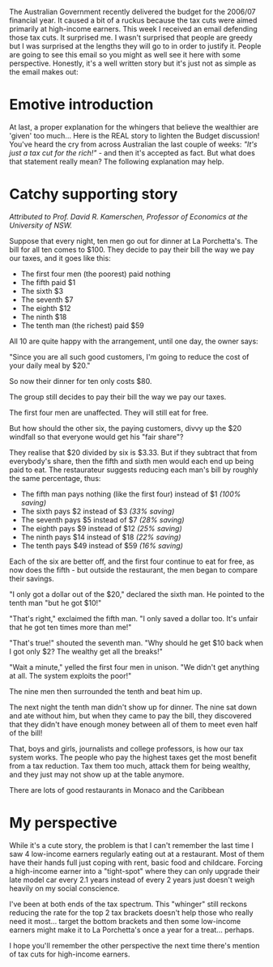 <!--
.. title: Justifying tax cuts for the rich?
.. slug: 20060527justifying-tax-cuts-for-the-rich
.. date: 2006/05/27 20:40:42
.. spellcheck_exceptions: Kamerschen,NSW,Porchetta's,everybody's
.. tags: Politics
.. link: 
.. description: 
-->


The Australian Government recently delivered the budget for the 2006/07 financial year. It caused a bit of a ruckus because the tax cuts were aimed primarily at high-income earners. This week I received an email defending those tax cuts. It surprised me. I wasn't surprised that people are greedy but I was surprised at the lengths they will go to in order to justify it. People are going to see this email so you might as well see it here with some perspective. Honestly, it's a well written story but it's just not as simple as the email makes out:

Emotive introduction
====================

At last, a proper explanation for the whingers that believe the wealthier are 'given' too much... Here is the REAL story to lighten the Budget discussion! You've heard the cry from across Australian the last couple of weeks: *"It's just a tax cut for the rich!"* - and then it's accepted as fact. But what does that statement really mean? The following explanation may help.

Catchy supporting story
=======================

*Attributed to Prof. David R. Kamerschen, Professor of Economics at the University of NSW.*

Suppose that every night, ten men go out for dinner at La Porchetta's. The bill for all ten comes to \$100. They decide to pay their bill the way we pay our taxes, and it goes like this:

-   The first four men (the poorest) paid nothing
-   The fifth paid $1
-   The sixth $3
-   The seventh $7
-   The eighth $12
-   The ninth $18
-   The tenth man (the richest) paid $59

All 10 are quite happy with the arrangement, until one day, the owner says:

"Since you are all such good customers, I'm going to reduce the cost of your daily meal by $20."

So now their dinner for ten only costs $80.

The group still decides to pay their bill the way we pay our taxes.

The first four men are unaffected. They will still eat for free.

But how should the other six, the paying customers, divvy up the $20 windfall so that everyone would get his "fair share"?

They realise that $20 divided by six is $3.33. But if they subtract that from everybody's share, then the fifth and sixth men would each end up being paid to eat. The restaurateur suggests reducing each man's bill by roughly the same percentage, thus:

-   The fifth man pays nothing (like the first four) instead of $1 *(100% saving)*
-   The sixth pays $2 instead of $3 *(33% saving)*
-   The seventh pays $5 instead of $7 *(28% saving)*
-   The eighth pays $9 instead of $12 *(25% saving)*
-   The ninth pays $14 instead of $18 *(22% saving)*
-   The tenth pays $49 instead of $59 *(16% saving)*

Each of the six are better off, and the first four continue to eat for free, as now does the fifth - but outside the restaurant, the men began to compare their savings.

"I only got a dollar out of the $20," declared the sixth man. He pointed to the tenth man "but he got $10!"

"That's right," exclaimed the fifth man. "I only saved a dollar too. It's unfair that he got ten times more than me!"

"That's true!" shouted the seventh man. "Why should he get $10 back when I got only $2? The wealthy get all the breaks!"

"Wait a minute," yelled the first four men in unison. "We didn't get anything at all. The system exploits the poor!"

The nine men then surrounded the tenth and beat him up.

The next night the tenth man didn't show up for dinner. The nine sat down and ate without him, but when they came to pay the bill, they discovered that they didn't have enough money between all of them to meet even half of the bill!

That, boys and girls, journalists and college professors, is how our tax system works. The people who pay the highest taxes get the most benefit from a tax reduction. Tax them too much, attack them for being wealthy, and they just may not show up at the table anymore.

There are lots of good restaurants in Monaco and the Caribbean

My perspective
==============

While it's a cute story, the problem is that I can't remember the last time I saw 4 low-income earners regularly eating out at a restaurant. Most of them have their hands full just coping with rent, basic food and childcare. Forcing a high-income earner into a "tight-spot" where they can only upgrade their late model car every 2.1 years instead of every 2 years just doesn't weigh heavily on my social conscience.

I've been at both ends of the tax spectrum. This "whinger" still reckons reducing the rate for the top 2 tax brackets doesn't help those who really need it most... target the bottom brackets and then some low-income earners might make it to La Porchetta's once a year for a treat... perhaps.

I hope you'll remember the other perspective the next time there's mention of tax cuts for high-income earners.


